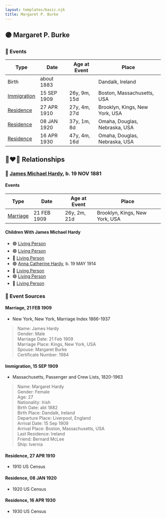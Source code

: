 ```yaml
---
layout: templates/basic.njk
title: Margaret P. Burke
---
```

## 🟣 Margaret P. Burke

### 📆 Events

Type | Date | Age at Event | Place
------ | ------ | ------ | ------
Birth | about 1883 |  | Dandalk, Ireland
[Immigration](#event-event-0) | 15 SEP 1909 | 26y, 9m, 15d | Boston, Massachusetts, USA
[Residence](#event-event-1) | 27 APR 1910 | 27y, 4m, 27d | Brooklyn, Kings, New York, USA
[Residence](#event-event-2) | 08 JAN 1920 | 37y, 1m, 8d | Omaha, Douglas, Nebraska, USA
[Residence](#event-event-3) | 16 APR 1930 | 47y, 4m, 16d | Omaha, Douglas, Nebraska, USA

## 👩‍❤️‍👨 Relationships

### 🔵 [James Michael Hardy](/people/1/11204316), b. 19 NOV 1881

#### Events

Type | Date | Age at Event | Place
------ | ------ | ------ | ------
[Marriage](#event-family-0-event-0) | 21 FEB 1909 | 26y, 2m, 21d | Brooklyn, Kings, New York, USA
#### Children With James Michael Hardy
* 🟣 [Living Person](/people/6/66419672)
* 🟣 [Living Person](/people/1/10368480)
* 🔵 [Living Person](/people/8/82881883)
* 🟣 [Anna Catherine Hardy](/people/2/25919759), b. 19 MAY 1914
* 🔵 [Living Person](/people/8/8915192)
* 🟣 [Living Person](/people/6/66380348)
* 🔵 [Living Person](/people/8/88206475)
### 📰 Event Sources

#### <a id="event-family-0-event-0"></a> Marriage, 21 FEB 1909
* New York, New York, Marriage Index 1866-1937
>   
  > Name: James Hardy  
  > Gender: Male  
  > Marriage Date: 21 Feb 1909  
  > Marriage Place: Kings, New York, USA  
  > Spouse: Margaret Burke  
  > Certificate Number: 1984

#### <a id="event-event-0"></a> Immigration, 15 SEP 1909
* Massachusetts, Passenger and Crew Lists, 1820-1963
>   
  > Name: Margaret Hardy  
  > Gender: Female  
  > Age: 27  
  > Nationality: Irish  
  > Birth Date: abt 1882  
  > Birth Place: Dandalk, Ireland  
  > Departure Place: Liverpool, England  
  > Arrival Date: 15 Sep 1909  
  > Arrival Place: Boston, Massachusetts, USA  
  > Last Residence: Ireland  
  > Friend: Bernard McLee  
  > Ship: Ivernia

#### <a id="event-event-1"></a> Residence, 27 APR 1910
* 1910 US Census

#### <a id="event-event-2"></a> Residence, 08 JAN 1920
* 1920 US Census

#### <a id="event-event-3"></a> Residence, 16 APR 1930
* 1930 US Census